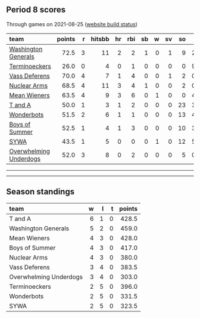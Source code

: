 

## Period 8 scores

Through games on 2021-08-25 ([website build status](https://github.com/brian-bot/pl-site/actions))


|team                                              | points|  r| hitsbb| hr| rbi| sb|  w| sv| so|   era|  whip|
|:-------------------------------------------------|------:|--:|------:|--:|---:|--:|--:|--:|--:|-----:|-----:|
|[Washington Generals](./washingtongenerals)       |   72.5|  3|     11|  2|   2|  1|  0|  1|  9| 2.160| 1.080|
|[Terminoeckers](./terminoeckers)                  |   26.0|  0|      4|  0|   1|  0|  0|  0|  0| 9.000| 2.000|
|[Vass Deferens](./vassdeferens)                   |   70.0|  4|      7|  1|   4|  0|  0|  1|  2| 0.000| 0.500|
|[Nuclear Arms](./nucleararms)                     |   68.5|  4|     11|  3|   4|  1|  0|  0|  2| 0.000| 2.250|
|[Mean Wieners](./meanwieners)                     |   63.5|  4|      9|  3|   6|  0|  1|  0|  0| 4.500| 1.500|
|[T and A](./tanda)                                |   50.0|  1|      3|  1|   2|  0|  0|  0| 23| 3.068| 1.091|
|[Wonderbots](./wonderbots)                        |   51.5|  2|      6|  1|   1|  0|  0|  0| 13| 4.974| 0.868|
|[Boys of Summer](./boysofsummer)                  |   52.5|  1|      4|  1|   3|  0|  0|  0| 10| 3.600| 0.800|
|[SYWA](./sywa)                                    |   43.5|  1|      5|  0|   0|  0|  1|  0| 12| 5.586| 1.241|
|[Overwhelming Underdogs](./overwhelmingunderdogs) |   52.0|  3|      8|  0|   2|  0|  0|  0|  5| 0.000| 1.429|

* * *
* * *

## Season standings


|team                   |  w|  l|  t| points|
|:----------------------|--:|--:|--:|------:|
|T and A                |  6|  1|  0|  428.5|
|Washington Generals    |  5|  2|  0|  459.0|
|Mean Wieners           |  4|  3|  0|  428.0|
|Boys of Summer         |  4|  3|  0|  417.0|
|Nuclear Arms           |  4|  3|  0|  380.0|
|Vass Deferens          |  3|  4|  0|  383.5|
|Overwhelming Underdogs |  3|  4|  0|  303.0|
|Terminoeckers          |  2|  5|  0|  396.0|
|Wonderbots             |  2|  5|  0|  331.5|
|SYWA                   |  2|  5|  0|  323.5|


